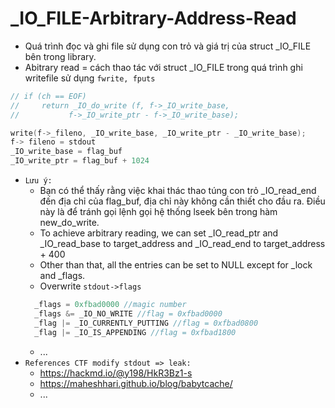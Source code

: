 # _IO_FILE-Arbitrary-Address-Read

- Quá trình đọc và ghi file sử dụng con trỏ và giá trị của struct _IO_FILE bên trong library.
- Abitrary read = cách thao tác với struct _IO_FILE trong quá trình ghi writefile sử dụng `fwrite, fputs`

```c
// if (ch == EOF)
//     return _IO_do_write (f, f->_IO_write_base,
//	 		 f->_IO_write_ptr - f->_IO_write_base);

write(f->_fileno, _IO_write_base, _IO_write_ptr - _IO_write_base);
f-> fileno = stdout
_IO_write_base = flag_buf
_IO_write_ptr = flag_buf + 1024
```

- `Lưu ý: `
    * Bạn có thể thấy rằng việc khai thác thao túng con trỏ _IO_read_end đến địa chỉ của flag_buf, địa chỉ này không cần thiết cho đầu ra. Điều này là để tránh gọi lệnh gọi hệ thống lseek bên trong hàm new_do_write.
    * To achieve arbitrary reading, we can set _IO_read_ptr and _IO_read_base to target_address and _IO_read_end to target_address + 400
    * Other than that, all the entries can be set to NULL except for _lock and _flags.
    * Overwrite `stdout->flags`
    ```c
      _flags = 0xfbad0000 //magic number
      _flags &= _IO_NO_WRITE //flag = 0xfbad0000
      _flag |= _IO_CURRENTLY_PUTTING //flag = 0xfbad0800
      _flag |= _IO_IS_APPENDING //flag = 0xfbad1800
    ```
    * ...
- `References CTF modify stdout => leak:`
     * https://hackmd.io/@y198/HkR3Bz1-s
     * https://maheshhari.github.io/blog/babytcache/
     * ...
